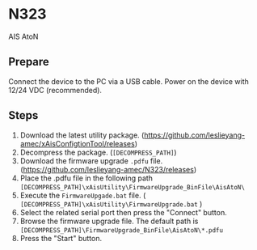 # N323

AIS AtoN

## Prepare

Connect the device to the PC via a USB cable.
Power on the device with 12/24 VDC (recommended).

## Steps

1. Download the latest utility package. (https://github.com/leslieyang-amec/xAisConfigtionTool/releases)
2. Decompress the package. (`[DECOMPRESS_PATH]`)
3. Download the firmware upgrade `.pdfu` file. (https://github.com/leslieyang-amec/N323/releases)
4. Place the .pdfu file in the following path `[DECOMPRESS_PATH]\xAisUtility\FirmwareUpgrade_BinFile\AisAtoN\`
5. Execute the `FirmwareUpgade.bat` file. ( `[DECOMPRESS_PATH]\xAisUtility\FirmwareUpgrade.bat` )
6. Select the related serial port then press the "Connect" button.
7. Browse the firmware upgrade file. The default path is `[DECOMPRESS_PATH]\FirmwareUpgrade_BinFile\AisAtoN\*.pdfu`
8. Press the "Start" button.

